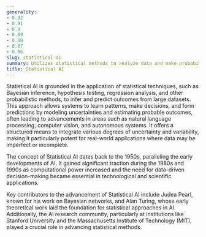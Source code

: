 ```yaml
---
generality:
- 0.92
- 0.91
- 0.9
- 0.89
- 0.88
- 0.87
- 0.86
slug: statistical-ai
summary: Utilizes statistical methods to analyze data and make probabilistic inferences, aimed at emulating aspects of human intelligence through quantitative models.
title: Statistical AI
---
```


Statistical AI is grounded in the application of statistical techniques, such as Bayesian inference, hypothesis testing, regression analysis, and other probabilistic methods, to infer and predict outcomes from large datasets. This approach allows systems to learn patterns, make decisions, and form predictions by modeling uncertainties and estimating probable outcomes, often leading to advancements in areas such as natural language processing, computer vision, and autonomous systems. It offers a structured means to integrate various degrees of uncertainty and variability, making it particularly potent for real-world applications where data may be imperfect or incomplete.

The concept of Statistical AI dates back to the 1950s, paralleling the early developments of AI. It gained significant traction during the 1980s and 1990s as computational power increased and the need for data-driven decision-making became essential in technological and scientific applications.

Key contributors to the advancement of Statistical AI include Judea Pearl, known for his work on Bayesian networks, and Alan Turing, whose early theoretical work laid the foundation for statistical approaches in AI. Additionally, the AI research community, particularly at institutions like Stanford University and the Massachusetts Institute of Technology (MIT), played a crucial role in advancing statistical methods.